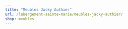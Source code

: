 ```yaml
---
title: "Meubles Jacky Authier"
url: /labergement-sainte-marie/meubles-jacky-authier/
shop: meubles
---
```


